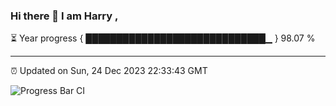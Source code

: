 ### Hi there 👋 I am Harry , 

⏳ Year progress { █████████████████████████████▁ } 98.07 %

---

⏰ Updated on Sun, 24 Dec 2023 22:33:43 GMT

![Progress Bar CI](https://github.com/duykhang68/duykhang68/workflows/Progress%20Bar%20CI/badge.svg)
